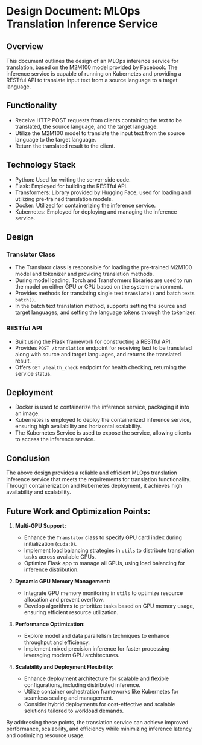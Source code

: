 # Design Document: MLOps Translation Inference Service

## Overview

This document outlines the design of an MLOps inference service for translation, based on the M2M100 model provided by Facebook. 
The inference service is capable of running on Kubernetes and providing a RESTful API to translate input text from a source language to a target language.

## Functionality

- Receive HTTP POST requests from clients containing the text to be translated, the source language, and the target language.
- Utilize the M2M100 model to translate the input text from the source language to the target language.
- Return the translated result to the client.

## Technology Stack

- Python: Used for writing the server-side code.
- Flask: Employed for building the RESTful API.
- Transformers: Library provided by Hugging Face, used for loading and utilizing pre-trained translation models.
- Docker: Utilized for containerizing the inference service.
- Kubernetes: Employed for deploying and managing the inference service.

## Design

### Translator Class

- The Translator class is responsible for loading the pre-trained M2M100 model and tokenizer and providing translation methods.
- During model loading, Torch and Transformers libraries are used to run the model on either GPU or CPU based on the system environment.
- Provides methods for translating single text `translate()` and batch texts `batch()`.
- In the batch text translation method, supports setting the source and target languages, and setting the language tokens through the tokenizer.

### RESTful API

- Built using the Flask framework for constructing a RESTful API.
- Provides `POST /translation` endpoint for receiving text to be translated along with source and target languages, and returns the translated result.
- Offers `GET /health_check` endpoint for health checking, returning the service status.

## Deployment

- Docker is used to containerize the inference service, packaging it into an image.
- Kubernetes is employed to deploy the containerized inference service, ensuring high availability and horizontal scalability.
- The Kubernetes Service is used to expose the service, allowing clients to access the inference service.

## Conclusion

The above design provides a reliable and efficient MLOps translation inference service that meets the requirements for translation functionality. Through containerization and Kubernetes deployment, it achieves high availability and scalability.

## Future Work and Optimization Points:

1. **Multi-GPU Support:**
   - Enhance the `Translator` class to specify GPU card index during initialization (`cuda:0`).
   - Implement load balancing strategies in `utils` to distribute translation tasks across available GPUs.
   - Optimize Flask app to manage all GPUs, using load balancing for inference distribution.

2. **Dynamic GPU Memory Management:**
   - Integrate GPU memory monitoring in `utils` to optimize resource allocation and prevent overflow.
   - Develop algorithms to prioritize tasks based on GPU memory usage, ensuring efficient resource utilization.

3. **Performance Optimization:**
   - Explore model and data parallelism techniques to enhance throughput and efficiency.
   - Implement mixed precision inference for faster processing leveraging modern GPU architectures.

4. **Scalability and Deployment Flexibility:**
   - Enhance deployment architecture for scalable and flexible configurations, including distributed inference.
   - Utilize container orchestration frameworks like Kubernetes for seamless scaling and management.
   - Consider hybrid deployments for cost-effective and scalable solutions tailored to workload demands.

By addressing these points, the translation service can achieve improved performance, scalability, and efficiency while minimizing inference latency and optimizing resource usage.